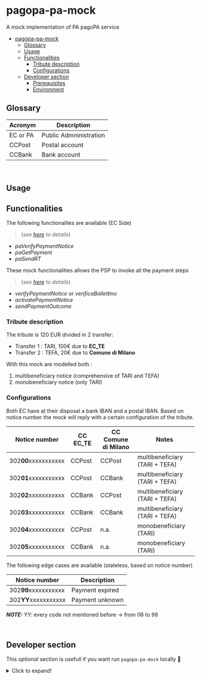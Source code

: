 # pagopa-pa-mock

A mock implementation of PA pagoPA service

- [pagopa-pa-mock](#pagopa-pa-mock)
  - [Glossary](#glossary)
  - [Usage](#usage)
  - [Functionalities](#functionalities)
    - [Tribute description](#tribute-description)
    - [Configurations](#configurations)
  - [Developer section](#developer-section)
    - [Prerequisites](#prerequisites)
    - [Environment](#environment)

## Glossary

| Acronym | Description | 
| -------- | ----------- | 
| EC or PA        | Public Admninistration  | 
| CCPost          | Postal account          | 
| CCBank          | Bank account            |

<br>

## Usage
## Functionalities

The following functionalites are available (EC Side) 
>(_see [here](https://pagopa.github.io/pagopa-api/indexPA.html) to details_)
- *paVerifyPaymentNotice*
- *paGetPayment*
- *paSendRT*

These mock functionalities allows the PSP to invoke all the payment steps 
> (_see [here](https://pagopa.github.io/pagopa-api/) to details_)
- *verifyPaymentNotice* or *verificaBollettino*
- *activatePaymentNotice* 
- *sendPaymentOutcome*

### Tribute description
The tribute is 120 EUR divided in 2 transfer: 

- Transfer 1 : TARI, 100€ due to **EC_TE**
- Transfer 2 : TEFA, 20€ due to **Comune di Milano**

With this mock are modelled both : 
1. multibeneficiary notice (comprehensive of TARI and TEFA) 
2. monobeneficiary notice (only TARI) 

### Configurations

Both EC have at their disposal a bank IBAN and a postal IBAN.
Based on notice number the mock will reply with a certain configuration of the tribute.


| Notice number       | CC EC_TE | CC Comune di Milano| Notes                           |
|---------------------|----------|--------------------|---------------------------------|
|302**00**xxxxxxxxxxx | CCPost   | CCPost             | multibeneficiary (TARI + TEFA) |
|302**01**xxxxxxxxxxx | CCPost   | CCBank             | multibeneficiary (TARI + TEFA) |
|302**02**xxxxxxxxxxx | CCBank   | CCPost             | multibeneficiary (TARI + TEFA) |
|302**03**xxxxxxxxxxx | CCBank   | CCBank             | multibeneficiary (TARI + TEFA) |
|302**04**xxxxxxxxxxx | CCPost   | n.a.               | monobeneficiary (TARI)         |
|302**05**xxxxxxxxxxx | CCBank   | n.a.               | monobeneficiary (TARI)         |


The following edge cases are available (stateless, based on notice number)

| Notice number       | Description                            |
|---------------------|----------------------------------------|
|302**99**xxxxxxxxxxx | Payment expired                        |
|302**YY**xxxxxxxxxxx | Payment unknown                        |

**_NOTE:_**  YY: every code not mentioned before -> from 06 to 98

<br>

## Developer section
This _optional_ section is usefull if you want run `pagopa-pa-mock` locally 🚀
<details>
  <summary>Click to expand!</summary>  

### Prerequisites

- [yarn](https://yarnpkg.com/) installed

```sh
yarn install
yarn build
yarn start
```
### Environment

  | name                 | description                   | default            |
  | -------------------- | ----------------------------- | ------------------ |
  | WINSTON_LOG_LEVEL    | desired log level             | "debug"            |
  | PAGOPA_NODO_HOST     | host this server listens to   | "http://localhost" |
  | PORT                 | host this server listens to   | 8089               |
  | PAGOPA_PROXY_HOST    | PagoPa Proxy host             | localhost          |
  | PAGOPA_NODO_PASSWORD | nodo mock auth password       | password           |
  | PAGOPA_PROXY_PORT    | PagoPa Proxy port             | 3001               |
  | PAGOPA_WS_URI        | PagoPa Proxy SOAP service URI | `/FespCdService`   |
  
</details>
